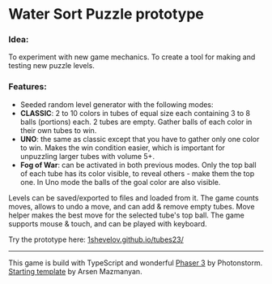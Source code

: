 # Water Sort Puzzle prototype

### Idea:

To experiment with new game mechanics. To create a tool for making and testing new puzzle levels. 

### Features:

- Seeded random level generator with the following modes:
-   **CLASSIC**: 2 to 10 colors in tubes of equal size each containing 3 to 8 balls (portions) each. 2 tubes are empty. Gather balls of each color in their own tubes to win.
-   **UNO**: the same as classic except that you have to gather only one color to win. Makes the win condition easier, which is important for unpuzzling larger tubes with volume 5+.
-   **Fog of War**: can be activated in both previous modes. Only the top ball of each tube has its color visible, to reveal others - make them the top one. In Uno mode the balls of the goal color are also visible.

Levels can be saved/exported to files and loaded from it.
The game counts moves, allows to undo a move, and can add & remove empty tubes.
Move helper makes the best move for the selected tube's top ball.
The game supports mouse & touch, and can be played with keyboard.

Try the prototype here: [1shevelov.github.io/tubes23/](https://1shevelov.github.io/tubes23/)

---------

This game is build with TypeScript and wonderful [Phaser 3](https://github.com/photonstorm/phaser) by Photonstorm. [Starting template](https://github.com/arsenmazmanyan/phaser3-starting-template) by Arsen Mazmanyan.

